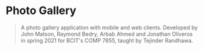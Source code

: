 # Photo Gallery
> A photo gallery application with mobile and web clients. Developed by John Matson, Raymond Bedry, Arbab Ahmed and Jonathan Oliveros in spring 2021 for BCIT's COMP 7855, taught by Tejinder Randhawa.
